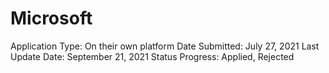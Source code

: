 # Microsoft

Application Type: On their own platform
Date Submitted: July 27, 2021
Last Update Date: September 21, 2021
Status Progress: Applied, Rejected